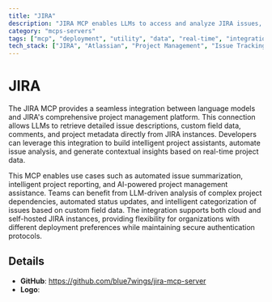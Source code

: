```yaml
---
title: "JIRA"
description: "JIRA MCP enables LLMs to access and analyze JIRA issues, custom fields, and project data for enhanced project intelligence."
category: "mcps-servers"
tags: ["mcp", "deployment", "utility", "data", "real-time", "integration"]
tech_stack: ["JIRA", "Atlassian", "Project Management", "Issue Tracking", "Agile Development"]
---
```


# JIRA

The JIRA MCP provides a seamless integration between language models and JIRA's comprehensive project management platform. This connection allows LLMs to retrieve detailed issue descriptions, custom field data, comments, and project metadata directly from JIRA instances. Developers can leverage this integration to build intelligent project assistants, automate issue analysis, and generate contextual insights based on real-time project data.

This MCP enables use cases such as automated issue summarization, intelligent project reporting, and AI-powered project management assistance. Teams can benefit from LLM-driven analysis of complex project dependencies, automated status updates, and intelligent categorization of issues based on custom field data. The integration supports both cloud and self-hosted JIRA instances, providing flexibility for organizations with different deployment preferences while maintaining secure authentication protocols.

## Details

- **GitHub**: https://github.com/blue7wings/jira-mcp-server
- **Logo**: 
